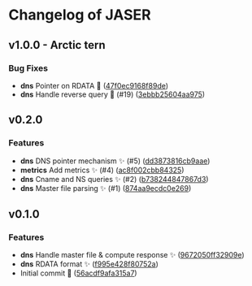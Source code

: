 # Changelog of JASER

## v1.0.0 - Arctic tern

### Bug Fixes

- **dns**  Pointer on RDATA 🐛 ([47f0ec9168f89de](https://github.com/dederobert/JASER/commit/47f0ec9168f89de))
- **dns**  Handle reverse query 🐛 (#19) ([3ebbb25604aa975](https://github.com/dederobert/JASER/commit/3ebbb25604aa975))

## v0.2.0

### Features

- **dns**  DNS pointer mechanism ✨ (#5) ([dd3873816cb9aae](https://github.com/dederobert/JASER/commit/dd3873816cb9aae))
- **metrics**  Add metrics ✨ (#4) ([ac8f002cbb84325](https://github.com/dederobert/JASER/commit/ac8f002cbb84325))
- **dns**  Cname and NS queries ✨ (#2) ([b738244847867d3](https://github.com/dederobert/JASER/commit/b738244847867d3))
- **dns**  Master file parsing ✨ (#1) ([874aa9ecdc0e269](https://github.com/dederobert/JASER/commit/874aa9ecdc0e269))

## v0.1.0

### Features

- **dns**  Handle master file & compute response ✨ ([9672050ff32909e](https://github.com/dederobert/JASER/commit/9672050ff32909e))
- **dns**  RDATA format ✨ ([f995e428f80752a](https://github.com/dederobert/JASER/commit/f995e428f80752a))
- Initial commit 🎉 ([56acdf9afa315a7](https://github.com/dederobert/JASER/commit/56acdf9afa315a7))



